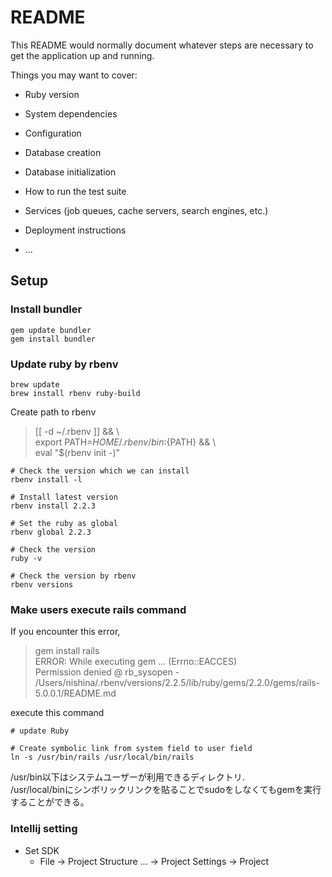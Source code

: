 # README

This README would normally document whatever steps are necessary to get the
application up and running.

Things you may want to cover:

* Ruby version

* System dependencies

* Configuration

* Database creation

* Database initialization

* How to run the test suite

* Services (job queues, cache servers, search engines, etc.)

* Deployment instructions

* ...

## Setup
### Install bundler
```
gem update bundler
gem install bundler
```
### Update ruby by rbenv
```
brew update
brew install rbenv ruby-build
```
Create path to rbenv
>[[ -d ~/.rbenv  ]] && \  
  export PATH=${HOME}/.rbenv/bin:${PATH} && \  
  eval "$(rbenv init -)"

```
# Check the version which we can install
rbenv install -l

# Install latest version
rbenv install 2.2.3

# Set the ruby as global
rbenv global 2.2.3

# Check the version
ruby -v

# Check the version by rbenv
rbenv versions
```

### Make users execute rails command
If you encounter this error,
>gem install rails  
ERROR:  While executing gem ... (Errno::EACCES)  
    Permission denied @ rb_sysopen -   /Users/nishina/.rbenv/versions/2.2.5/lib/ruby/gems/2.2.0/gems/rails-5.0.0.1/README.md

execute this command
```
# update Ruby

# Create symbolic link from system field to user field
ln -s /usr/bin/rails /usr/local/bin/rails
```

/usr/bin以下はシステムユーザーが利用できるディレクトリ.  
/usr/local/binにシンボリックリンクを貼ることでsudoをしなくてもgemを実行することができる。

### Intellij setting
* Set SDK
  * File -> Project Structure ... -> Project Settings -> Project  
